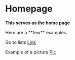 # Homepage

**This serves as the home page**

<p> Here are a **few** examples.<p>  
  
Go to lists [Link](Lists.md)

Example of a picture [Pic](picture.md)

